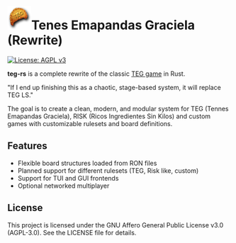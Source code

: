 ![icon](https://github.com/wfx/teg/blob/master/docs/assets/teg_icono.png)Tenes Emapandas Graciela (Rewrite)
=========================================

[![License: AGPL v3](https://img.shields.io/badge/License-AGPL%20v3-blue.svg)](https://www.gnu.org/licenses/agpl-3.0)

**teg-rs** is a complete rewrite of the classic [TEG game](https://github.com/wfx/teg) in Rust.

"If I end up finishing this as a chaotic, stage-based system, it will replace TEG LS."

The goal is to create a clean, modern, and modular system for TEG (Tennes Emapandas Graciela), RISK (Ricos Ingredientes Sin Kilos) and custom games with customizable rulesets and board definitions.

## Features

- Flexible board structures loaded from RON files
- Planned support for different rulesets (TEG, Risk like, custom)
- Support for TUI and GUI frontends
- Optional networked multiplayer

## License ##

This project is licensed under the GNU Affero General Public License v3.0 (AGPL-3.0).
See the LICENSE file for details.
